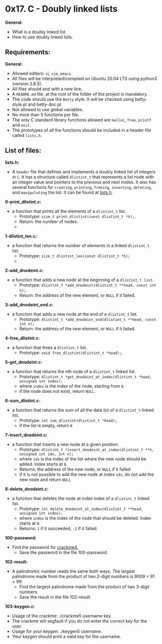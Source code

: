 # 0x17. C - Doubly linked lists

**General:**
- What is a doubly linked list.
- How to use doubly linked lists.
## Requirements:

 **General:**
 - Allowed editors: `v`i, `vim`, `emacs`.
 - All files will be interpreted/compiled on Ubuntu 20.04 LTS using python3 (version 3.8.5).
 - All files should end with a new line.
 - A `README.md` file, at the root of the folder of the project is mandatory.
 - The code should use the `Betty` style. It will be checked using betty-style.pl and betty-doc.pl.
 - Not allowed to use global variables.
 - No more than 5 functions per file.
 - The only C standard library functions allowed are `malloc`, `free`, `printf` and `exit`.
 - The prototypes of all the functions should be included in a header file called `lists.h`.

## List of files:

**lists.h:**
- A `header` file that defines and implements a doubly linked list of integers in `C`. It has a structure called `dlistint_t` that represents a list node with an integer value and pointers to the previous and next nodes. It also has several functions for `creating`, `printing`, `freeing`, `inserting`, `deleting`, and `manipulating` the list. It can be found at [lists.h](https://github.com/ahmedmkamal313/alx-low_level_programming/blob/master/0x17-doubly_linked_lists/lists.h).

**0-print_dlistint.c:**
  - a function that prints all the elements of a `dlistint_t` list.
    - Prototype: `size_t print_dlistint(const dlistint_t *h);`.
    - Return: the number of nodes.
    - 
**1-dlistint_len.c:**
  - a function that returns the number of elements in a linked `dlistint_t` list.
    - Prototype: `size_t dlistint_len(const dlistint_t *h);`
    - 
**2-add_dnodeint.c:**
  - a function that adds a new node at the beginning of a `dlistint_t list`.
    - Prototype: `dlistint_t *add_dnodeint(dlistint_t **head, const int n);`.
    - Return: the address of the new element, or `NULL` if it failed.

**3-add_dnodeint_end.c:**
  - a function that adds a new node at the end of a `dlistint_t` list.
    - Prototype: `dlistint_t *add_dnodeint_end(dlistint_t **head, const int n);`
    - Return: the address of the new element, or `NULL` if it failed.

**4-free_dlistint.c:**
  - a function that frees a `dlistint_t` list.
    - Prototype: `void free_dlistint(dlistint_t *head);`.

**5-get_dnodeint.c:**
  - a function that returns the nth node of a `dlistint_t` linked list.
    - Prototype: `dlistint_t *get_dnodeint_at_index(dlistint_t *head, unsigned int index);`
    - where `index` is the index of the node, starting from `0`.
    - if the node does not exist, return `NULL`.

**6-sum_dlistint.c:**
  - a function that returns the sum of all the data (n) of a `dlistint_t` linked list.
    - Prototype: `int sum_dlistint(dlistint_t *head);`
    - if the list is empty, return `0`

**7-insert_dnodeint.c:**
  - a function that inserts a new node at a given position.
    - Prototype: `dlistint_t *insert_dnodeint_at_index(dlistint_t **h, unsigned int idx, int n);`
    - where `idx` is the index of the list where the new node should be added. Index starts at `0`.
    - Returns: the address of the new node, or `NULL` if it failed
    - if it is not possible to add the new node at index `idx`, do not add the new node and return `NULL`

**8-delete_dnodeint.c:**
  - a function that deletes the node at index index of a `dlistint_t` linked list.
    - Prototype: `int delete_dnodeint_at_index(dlistint_t **head, unsigned int index);`
    - where `index` is the index of the node that should be deleted. Index starts at `0`.
    - Returns: `1` if it succeeded, `-1` if it failed.

**100-password:**
  - Find the password for [crackme4.](https://github.com/alx-tools/0x17.c)
    - Save the password in the file 100-password.
   
**102-result:**
  - A palindromic number reads the same both ways. The largest palindrome made from the product of two 2-digit numbers is 9009 = 91 × 99.
    - Find the largest palindrome made from the product of two 3-digit numbers.
    - Save the result in the file 102-result.

**103-keygen.c:**
  - Usage of the crackme: ./crackme5 username key.
  - The crackme will segfault if you do not enter the correct key for the user.
  - Usage for your keygen: ./keygen5 username.
  - Your keygen should print a valid key for the username.
